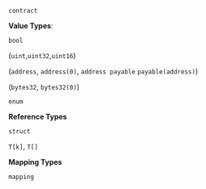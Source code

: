 `contract`

**Value Types**: 

`bool`

(`uint`,`uint32`,`uint16`)

(`address`, `address(0)`, `address payable` `payable(address)`)

(`bytes32`, `bytes32(0)`)

`enum`

**Reference Types**

`struct`

`T[k]`, `T[]`

**Mapping Types**

`mapping`
